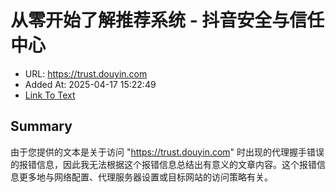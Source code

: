 # 从零开始了解推荐系统 - 抖音安全与信任中心
- URL: https://trust.douyin.com
- Added At: 2025-04-17 15:22:49
- [Link To Text](2025-04-17-从零开始了解推荐系统---抖音安全与信任中心_raw.md)

## Summary
由于您提供的文本是关于访问 "https://trust.douyin.com" 时出现的代理握手错误的报错信息，因此我无法根据这个报错信息总结出有意义的文章内容。这个报错信息更多地与网络配置、代理服务器设置或目标网站的访问策略有关。
